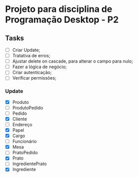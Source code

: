 # Projeto para disciplina de Programação Desktop - P2

## Tasks

- [ ] Criar Update;
- [ ] Tratativa de erros;
- [ ] Ajustar delete on cascade, para alterar o campo para nulo;
- [ ] Fazer a lógica de negócio;
- [ ] Criar autenticação;
- [ ] Verificar permissões;

### Update

- [X] Produto
- [ ] ProdutoPedido
- [ ] Pedido
- [X] Cliente
- [ ] Endereço
- [X] Papel
- [X] Cargo
- [ ] Funcionário
- [X] Mesa
- [ ] PratoPedido
- [X] Prato
- [ ] IngredientePrato
- [X] Ingrediente